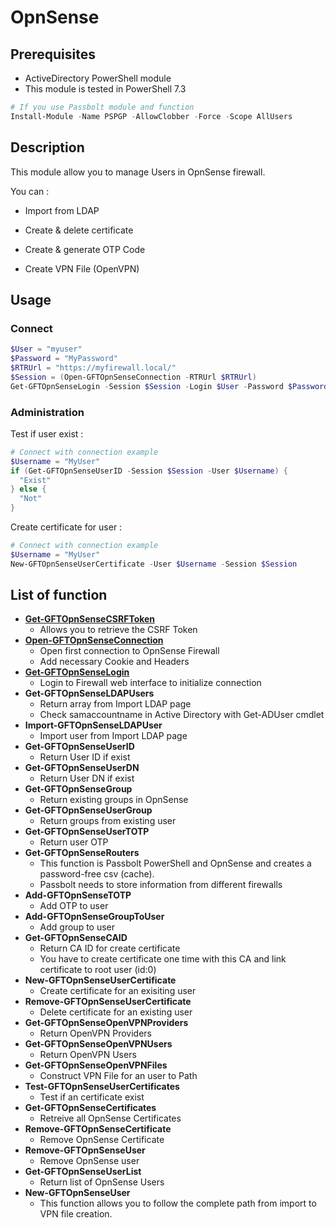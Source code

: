 # OpnSense

## Prerequisites

* ActiveDirectory PowerShell module
* This module is tested in PowerShell 7.3

```powershell
# If you use Passbolt module and function
Install-Module -Name PSPGP -AllowClobber -Force -Scope AllUsers
```

## Description
This module allow you to manage Users in OpnSense firewall.

You can : 

* Import from LDAP

* Create & delete certificate

* Create & generate OTP Code

* Create VPN File (OpenVPN)

## Usage

### Connect

```powershell
$User = "myuser"
$Password = "MyPassword"
$RTRUrl = "https://myfirewall.local/"
$Session = (Open-GFTOpnSenseConnection -RTRUrl $RTRUrl)
Get-GFTOpnSenseLogin -Session $Session -Login $User -Password $Password
```

### Administration

Test if user exist : 

```powershell
# Connect with connection example
$Username = "MyUser"
if (Get-GFTOpnSenseUserID -Session $Session -User $Username) {
  "Exist"
} else {
  "Not"
}
```

Create certificate for user :

```powershell
# Connect with connection example
$Username = "MyUser"
New-GFTOpnSenseUserCertificate -User $Username -Session $Session
```


## List of function

* [**Get-GFTOpnSenseCSRFToken**](./Get-GFTOpnSenseCSRFToken.md)
  * Allows you to retrieve the CSRF Token
* [**Open-GFTOpnSenseConnection**](./Open-GFTOpnSenseConnection.md)
  * Open first connection to OpnSense Firewall
  * Add necessary Cookie and Headers 
* [**Get-GFTOpnSenseLogin**](./Get-GFTOpnSenseLogin.md)
  * Login to Firewall web interface to initialize connection
* **Get-GFTOpnSenseLDAPUsers**
  * Return array from Import LDAP page
  * Check samaccountname in Active Directory with Get-ADUser cmdlet
* **Import-GFTOpnSenseLDAPUser**
  * Import user from Import LDAP page
* **Get-GFTOpnSenseUserID**
  * Return User ID if exist
* **Get-GFTOpnSenseUserDN**
  * Return User DN if exist
* **Get-GFTOpnSenseGroup**
  * Return existing groups in OpnSense 
* **Get-GFTOpnSenseUserGroup**
  * Return groups from existing user
* **Get-GFTOpnSenseUserTOTP**
  * Return user OTP
* **Get-GFTOpnSenseRouters**
  * This function is Passbolt PowerShell and OpnSense and creates a password-free csv (cache).
  * Passbolt needs to store information from different firewalls
* **Add-GFTOpnSenseTOTP**
  * Add OTP to user
* **Add-GFTOpnSenseGroupToUser**
  * Add group to user
* **Get-GFTOpnSenseCAID**
  * Return CA ID for create certificate
  * You have to create certificate one time with this CA and link certificate to root user (id:0)
* **New-GFTOpnSenseUserCertificate**
  * Create certificate for an exisiting user
* **Remove-GFTOpnSenseUserCertificate**
  * Delete certificate for an existing user
* **Get-GFTOpnSenseOpenVPNProviders**
  * Return OpenVPN Providers
* **Get-GFTOpnSenseOpenVPNUsers**
  * Return OpenVPN Users
* **Get-GFTOpnSenseOpenVPNFiles**
  * Construct VPN File for an user to Path
* **Test-GFTOpnSenseUserCertificates**
  * Test if an certificate exist
* **Get-GFTOpnSenseCertificates**
  * Retreive all OpnSense Certificates
* **Remove-GFTOpnSenseCertificate**
  * Remove OpnSense Certificate
* **Remove-GFTOpnSenseUser**
  * Remove OpnSense user
* **Get-GFTOpnSenseUserList**
  * Return list of OpnSense Users
* **New-GFTOpnSenseUser**
  * This function allows you to follow the complete path from import to VPN file creation.